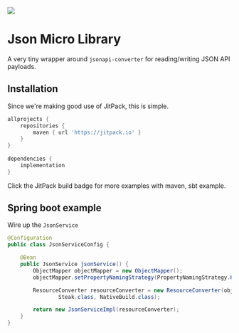 [![](https://jitpack.io/v/peavers/jsn-micro-library.svg)](https://jitpack.io/#peavers/json-micro-library)

# Json Micro Library
A very tiny wrapper around `jsonapi-converter` for reading/writing JSON API payloads.

## Installation
Since we're making good use of JitPack, this is simple. 

```groovy
allprojects {
	repositories {
		maven { url 'https://jitpack.io' }
	}
}
	
dependencies {
    implementation 
}	
```
Click the JitPack build badge for more examples with maven, sbt example. 

## Spring boot example

Wire up the `JsonService`
```java
@Configuration
public class JsonServiceConfig {

    @Bean
    public JsonService jsonService() {
        ObjectMapper objectMapper = new ObjectMapper();
        objectMapper.setPropertyNamingStrategy(PropertyNamingStrategy.KEBAB_CASE);

        ResourceConverter resourceConverter = new ResourceConverter(objectMapper,
                Steak.class, NativeBuild.class);

        return new JsonServiceImpl(resourceConverter);
    }
}
```